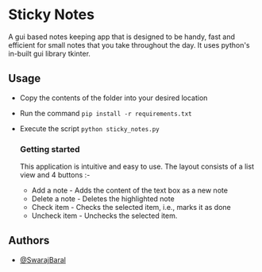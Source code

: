 # Sticky Notes

A gui based notes keeping app that is designed to be handy, fast and efficient for small notes that you take throughout the day. It uses python's in-built gui library tkinter.

## Usage

- Copy the contents of the folder into your desired location
- Run the command `pip install -r requirements.txt`
- Execute the script `python sticky_notes.py`

   ### Getting started
   This application is intuitive and easy to use. The layout consists of a list view and 4 buttons :-
   - Add a note - Adds the content of the text box as a new note
   - Delete a note - Deletes the highlighted note
   - Check item - Checks the selected item, i.e., marks it as done
   - Uncheck item - Unchecks the selected item.
   
## Authors

- [@SwarajBaral](https://www.github.com/SwarajBaral)

